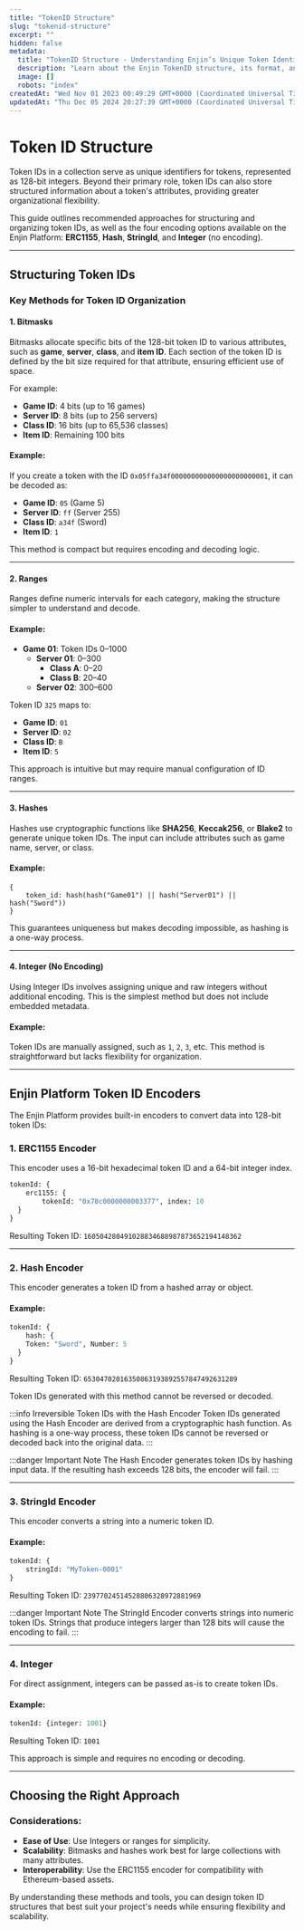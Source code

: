 ```yaml
---
title: "TokenID Structure"
slug: "tokenid-structure"
excerpt: ""
hidden: false
metadata: 
  title: "TokenID Structure - Understanding Enjin’s Unique Token Identification"
  description: "Learn about the Enjin TokenID structure, its format, and how to utilize it effectively to create and manage blockchain-based assets in your projects."
  image: []
  robots: "index"
createdAt: "Wed Nov 01 2023 00:49:29 GMT+0000 (Coordinated Universal Time)"
updatedAt: "Thu Dec 05 2024 20:27:39 GMT+0000 (Coordinated Universal Time)"
---
```

# Token ID Structure

Token IDs in a collection serve as unique identifiers for tokens, represented as 128-bit integers. Beyond their primary role, token IDs can also store structured information about a token's attributes, providing greater organizational flexibility. 

This guide outlines recommended approaches for structuring and organizing token IDs, as well as the four encoding options available on the Enjin Platform: **ERC1155**, **Hash**, **StringId**, and **Integer** (no encoding).

***

## Structuring Token IDs

### Key Methods for Token ID Organization

#### 1. **Bitmasks**

Bitmasks allocate specific bits of the 128-bit token ID to various attributes, such as **game**, **server**, **class**, and **item ID**. Each section of the token ID is defined by the bit size required for that attribute, ensuring efficient use of space. 

For example:

- **Game ID**: 4 bits (up to 16 games)  
- **Server ID**: 8 bits (up to 256 servers)  
- **Class ID**: 16 bits (up to 65,536 classes)  
- **Item ID**: Remaining 100 bits  

#### Example:

If you create a token with the ID `0x05ffa34f000000000000000000000001`, it can be decoded as:  

- **Game ID**: `05` (Game 5)  
- **Server ID**: `ff` (Server 255)  
- **Class ID**: `a34f` (Sword)  
- **Item ID**: `1`

This method is compact but requires encoding and decoding logic.

***

#### 2. **Ranges**

Ranges define numeric intervals for each category, making the structure simpler to understand and decode. 

#### Example:

- **Game 01**: Token IDs 0–1000  
  - **Server 01**: 0–300  
    - **Class A**: 0–20  
    - **Class B**: 20–40  
  - **Server 02**: 300–600  

Token ID `325` maps to:  

- **Game ID**: `01`  
- **Server ID**: `02`  
- **Class ID**: `B`  
- **Item ID**: `5`  

This approach is intuitive but may require manual configuration of ID ranges.

***

#### 3. **Hashes**

Hashes use cryptographic functions like **SHA256**, **Keccak256**, or **Blake2** to generate unique token IDs. The input can include attributes such as game name, server, or class.

#### Example:

```
{
    token_id: hash(hash("Game01") || hash("Server01") || hash("Sword"))
}
```

This guarantees uniqueness but makes decoding impossible, as hashing is a one-way process.

***

#### 4. **Integer (No Encoding)**

Using Integer IDs involves assigning unique and raw integers without additional encoding. This is the simplest method but does not include embedded metadata.

#### Example:

Token IDs are manually assigned, such as `1`, `2`, `3`, etc. This method is straightforward but lacks flexibility for organization.

***

## Enjin Platform Token ID Encoders

The Enjin Platform provides built-in encoders to convert data into 128-bit token IDs:

### 1. **ERC1155 Encoder**

This encoder uses a 16-bit hexadecimal token ID and a 64-bit integer index.

```graphql
tokenId: {
	erc1155: {
		tokenId: "0x78c0000000003377", index: 10
  }
}
```

Resulting Token ID: `160504280491028834688987873652194148362`

***

### 2. **Hash Encoder**

This encoder generates a token ID from a hashed array or object.

#### Example:

```graphql
tokenId: {
	hash: {
  	Token: "Sword", Number: 5
  }
}
```

Resulting Token ID: `65304702016350863193892557847492631289`

Token IDs generated with this method cannot be reversed or decoded.

:::info Irreversible Token IDs with the Hash Encoder
Token IDs generated using the Hash Encoder are derived from a cryptographic hash function. As hashing is a one-way process, these token IDs cannot be reversed or decoded back into the original data.
:::

:::danger Important Note
The Hash Encoder generates token IDs by hashing input data. If the resulting hash exceeds 128 bits, the encoder will fail.
:::

***

### 3. **StringId Encoder**

This encoder converts a string into a numeric token ID.

#### Example:

```graphql
tokenId: {
	stringId: "MyToken-0001"
}
```

Resulting Token ID: `23977024514528806328972881969`

:::danger Important Note
The StringId Encoder converts strings into numeric token IDs. Strings that produce integers larger than 128 bits will cause the encoding to fail.
:::

***

### 4. **Integer**

For direct assignment, integers can be passed as-is to create token IDs.

#### Example:

```graphql
tokenId: {integer: 1001}
```

Resulting Token ID: `1001`

This approach is simple and requires no encoding or decoding.

***

## Choosing the Right Approach

### Considerations:

- **Ease of Use**: Use Integers or ranges for simplicity.  
- **Scalability**: Bitmasks and hashes work best for large collections with many attributes.  
- **Interoperability**: Use the ERC1155 encoder for compatibility with Ethereum-based assets.

By understanding these methods and tools, you can design token ID structures that best suit your project's needs while ensuring flexibility and scalability.
